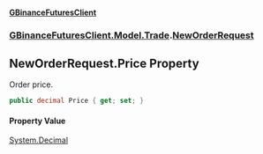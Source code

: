#### [GBinanceFuturesClient](./index.md 'index')
### [GBinanceFuturesClient.Model.Trade](./GBinanceFuturesClient-Model-Trade.md 'GBinanceFuturesClient.Model.Trade').[NewOrderRequest](./GBinanceFuturesClient-Model-Trade-NewOrderRequest.md 'GBinanceFuturesClient.Model.Trade.NewOrderRequest')
## NewOrderRequest.Price Property
Order price.  
```csharp
public decimal Price { get; set; }
```
#### Property Value
[System.Decimal](https://docs.microsoft.com/en-us/dotnet/api/System.Decimal 'System.Decimal')  
